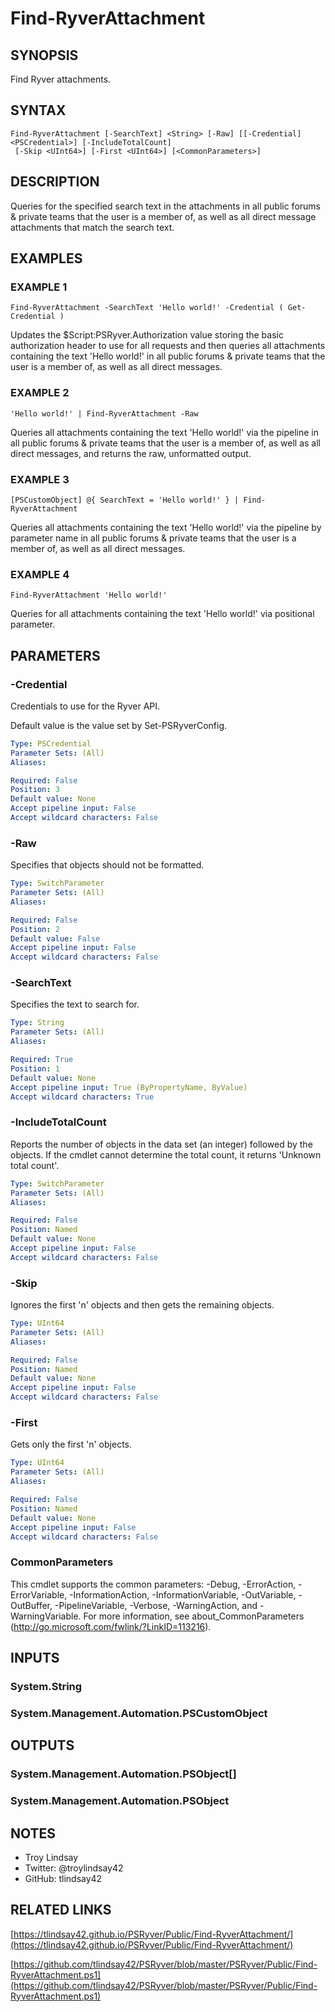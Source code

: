 # Find-RyverAttachment

## SYNOPSIS
Find Ryver attachments.

## SYNTAX

```
Find-RyverAttachment [-SearchText] <String> [-Raw] [[-Credential] <PSCredential>] [-IncludeTotalCount]
 [-Skip <UInt64>] [-First <UInt64>] [<CommonParameters>]
```

## DESCRIPTION
Queries for the specified search text in the attachments in all public forums &
private teams that the user is a member of, as well as all direct message
attachments that match the search text.

## EXAMPLES

### EXAMPLE 1
```
Find-RyverAttachment -SearchText 'Hello world!' -Credential ( Get-Credential )
```

Updates the $Script:PSRyver.Authorization value storing the basic
authorization header to use for all requests and then queries all attachments
containing the text 'Hello world!' in all public forums & private teams that
the user is a member of, as well as all direct messages.

### EXAMPLE 2
```
'Hello world!' | Find-RyverAttachment -Raw
```

Queries all attachments containing the text 'Hello world!' via the pipeline in
all public forums & private teams that the user is a member of, as well as all
direct messages, and returns the raw, unformatted output.

### EXAMPLE 3
```
[PSCustomObject] @{ SearchText = 'Hello world!' } | Find-RyverAttachment
```

Queries all attachments containing the text 'Hello world!' via the pipeline by
parameter name in all public forums & private teams that the user is a member
of, as well as all direct messages.

### EXAMPLE 4
```
Find-RyverAttachment 'Hello world!'
```

Queries for all attachments containing the text 'Hello world!' via positional
parameter.

## PARAMETERS

### -Credential
Credentials to use for the Ryver API.

Default value is the value set by Set-PSRyverConfig.

```yaml
Type: PSCredential
Parameter Sets: (All)
Aliases:

Required: False
Position: 3
Default value: None
Accept pipeline input: False
Accept wildcard characters: False
```

### -Raw
Specifies that objects should not be formatted.

```yaml
Type: SwitchParameter
Parameter Sets: (All)
Aliases:

Required: False
Position: 2
Default value: False
Accept pipeline input: False
Accept wildcard characters: False
```

### -SearchText
Specifies the text to search for.

```yaml
Type: String
Parameter Sets: (All)
Aliases:

Required: True
Position: 1
Default value: None
Accept pipeline input: True (ByPropertyName, ByValue)
Accept wildcard characters: True
```

### -IncludeTotalCount
Reports the number of objects in the data set (an integer) followed by the objects.
If the cmdlet cannot determine the total count, it returns 'Unknown total count'.

```yaml
Type: SwitchParameter
Parameter Sets: (All)
Aliases:

Required: False
Position: Named
Default value: None
Accept pipeline input: False
Accept wildcard characters: False
```

### -Skip
Ignores the first 'n' objects and then gets the remaining objects.

```yaml
Type: UInt64
Parameter Sets: (All)
Aliases:

Required: False
Position: Named
Default value: None
Accept pipeline input: False
Accept wildcard characters: False
```

### -First
Gets only the first 'n' objects.

```yaml
Type: UInt64
Parameter Sets: (All)
Aliases:

Required: False
Position: Named
Default value: None
Accept pipeline input: False
Accept wildcard characters: False
```

### CommonParameters
This cmdlet supports the common parameters: -Debug, -ErrorAction, -ErrorVariable, -InformationAction, -InformationVariable, -OutVariable, -OutBuffer, -PipelineVariable, -Verbose, -WarningAction, and -WarningVariable.
For more information, see about_CommonParameters (http://go.microsoft.com/fwlink/?LinkID=113216).

## INPUTS

### System.String
### System.Management.Automation.PSCustomObject
## OUTPUTS

### System.Management.Automation.PSObject[]
### System.Management.Automation.PSObject
## NOTES
- Troy Lindsay
- Twitter: @troylindsay42
- GitHub: tlindsay42

## RELATED LINKS

[https://tlindsay42.github.io/PSRyver/Public/Find-RyverAttachment/](https://tlindsay42.github.io/PSRyver/Public/Find-RyverAttachment/)

[https://github.com/tlindsay42/PSRyver/blob/master/PSRyver/Public/Find-RyverAttachment.ps1](https://github.com/tlindsay42/PSRyver/blob/master/PSRyver/Public/Find-RyverAttachment.ps1)

